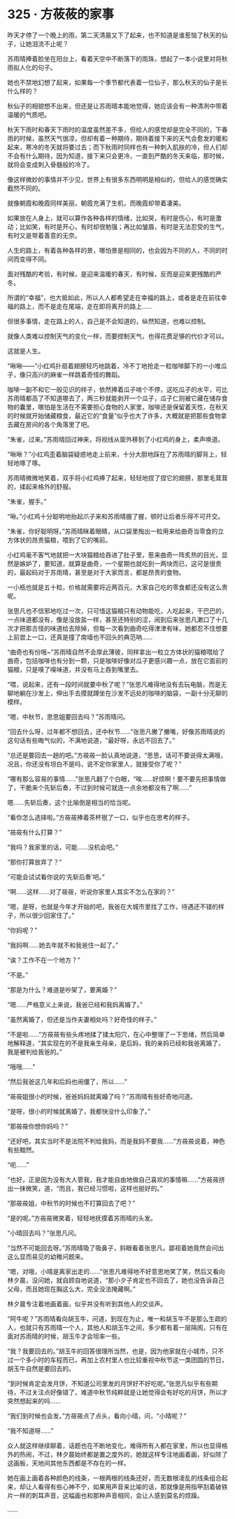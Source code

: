 # 325 · 方莜莜的家事

昨天才停了一个晚上的雨，第二天清晨又下了起来，也不知道是谁惹恼了秋天的仙子，让她泪流不止呢？

苏雨晴捧着脸坐在阳台上，看着天空中不断落下的雨珠，想起了一本小说里对将秋雨拟人化的句子。

她也不禁地幻想了起来，如果每一个季节都代表着一位仙子，那么秋天的仙子是长什么样的？

秋仙子的相貌想不出来，但还是让苏雨晴本能地觉得，她应该会有一种清冽中带着温暖的气质吧。

秋天下雨时和春天下雨时的温度虽然差不多，但给人的感觉却是完全不同的，下春雨的时候，虽然天气很凉，但却有着一种期待，期待着接下来的天气会愈发的暖和起来，寒冷的冬天就将要过去；而下秋雨时同样也有一种刺入肌肤的冷，但人们却不会有什么期待，因为知道，接下来只会更冷，一直到严酷的冬天来临，那时候，就将会变成刺入骨髓般的冷了。

像这样微妙的事情并不少见，世界上有很多东西明明是相似的，但给人的感觉确实截然不同的。

就像朝霞和晚霞同样美丽，朝霞充满了生机，而晚霞却带着凄美。

如果放在人身上，就可以算作各种各样的情绪，比如哭，有时是伤心，有时是激动；比如笑，有时是开心，有时却很勉强；再比如皱眉，有时是无法忍受的生气，有时又是带着善意的无奈。

人生的路上，有着各种各样的景，哪怕景是相同的，也会因为不同的人，不同的时间而变得不同。

面对残酷的考验，有时候，是迎来温暖的春天，有时候，反而是迎来更残酷的严冬。

所谓的“幸福”，也大抵如此，所以人人都希望走在幸福的路上，或者是走在前往幸福的路上，而不是走在尾端，走在即将离开的路上……

但很多事情，走在路上的人，自己是不会知道的，纵然知道，也难以控制。

就像人类难以控制天气的变化一样，而要控制天气，也得花费足够的代价才可以。

这就是人生。

“啾啾——”小红鸡扑扇着翅膀轻巧地跳着，冷不丁地抢走一粒咖啡脚下的一小堆瓜子，像只高兴的麻雀一样跳着奇怪的舞蹈。

咖啡一副不和它一般见识的样子，依然捧着瓜子啃个不停，这吃瓜子的水平，可比苏雨晴都高了不知道哪去了，两三秒就能剥开一个瓜子，瓜子仁则被它藏在储存食物的囊里，哪怕是生活在不需要担心食物的人家里，咖啡还是保留着天性，在秋天的时候就开始储藏粮食，最近它的“食量”似乎也大了许多，大概就是把那些食物拿去藏在房间的各个角落里了吧。

“朱雀，过来。”苏雨晴回过神来，将视线从窗外移到了小红鸡的身上，柔声唤道。

“啾啾？”小红鸡歪着脑袋疑惑地走上前来，十分大胆地踩在了苏雨晴的脚背上，轻轻地啄了啄。

苏雨晴微微地笑着，双手将小红鸡捧了起来，轻轻地捏了捏它的翅膀，那里毛茸茸的，揉起来格外的舒服。

“朱雀，握手。”

“啾。”小红鸡十分聪明地抬起爪子来和苏雨晴握了握，顿时让后者乐得不可开交。

“朱雀，你好聪明呀。”苏雨晴眯着眼睛，从口袋里掏出一粒用来给曲奇当零食的立方体状的昂贵猫粮，喂到了它的嘴前。

小红鸡毫不客气地就把一大块猫粮给吞进了肚子里，惹来曲奇一阵炙热的目光，显然是嫉妒了，要知道，就算是曲奇，一个星期也就吃到一两块而已，这可是很贵的，最起码对于苏雨晴，甚至是对于大家而言，都是昂贵的食物。

一小瓶也就是五十粒，价格就需要将近两百元，大家自己吃的零食都还没有这么贵呢。

张思凡也不信邪地吃过一次，只可惜这猫粮只有动物能吃，人吃起来，干巴巴的，一点味道都没有，像是没放盐一样，甚至还特别的涩，闹到后来张思凡漱口了十几次才把那古怪的味道给去除掉，但每一次看到曲奇吃得津津有味，她都忍不住想要上前尝上一口，还真是撞了南墙也不回头的典范呐……

“曲奇也有份哦~”苏雨晴自然不会厚此薄彼，同样拿出一粒立方体状的猫粮喂给了曲奇，包括咖啡也有分到一颗，只是咖啡好像对瓜子更感兴趣一点，放在它面前的猫粮，只是嗅了嗅味道，并没有马上吞到嘴里去。

“喂，说起来，还有一段时间就要中秋了呢？”张思凡难得地没有去玩电脑，而是无聊地躺在沙发上，伸出手去摸就蹲坐在沙发不远处的咖啡的脑袋，一副十分无聊的模样。

“嗯，中秋节，思思姐要回去吗？”苏雨晴问。

“回去什么呀，过年都不想回去，还中秋节……”张思凡撇了撇嘴，好像苏雨晴说的这句话有些晦气似的，不满地说道，“最好呀，永远不回去了。”

“总还是要回去一趟的吧。”方莜莜一脸认真地说道，“思思，话可不要说得太满哦，况且，你还没有坦白不是吗，说不定你家里人，就接受你了呢？”

“哪有那么容易的事情……”张思凡翻了个白眼，“唉……好烦啊！要不要先把事情做了，干脆来个先斩后奏，不过到时候可就连一点余地都没有了啊……”

嗯……先斩后奏，这个比喻倒是相当的恰当呢。

“看你怎么选择啦。”方莜莜捧着茶杯抿了一口，似乎也在思考的样子。

“莜莜有什么打算？”

“我吗？我家里的话，可能……没机会吧。”

“那你打算放弃了？”

“可能会试试看你说的‘先斩后奏’吧。”

“啊……这样……对了莜莜，听说你家里人其实不怎么在家的？”

“嗯，是呀，也就是今年才开始的吧，我爸在大城市里找了工作，待遇还不错的样子，所以很少回家住了。”

“你妈呢？”

“我妈啊……她去年就不和我爸住一起了。”

“诶？工作不在一个地方？”

“不是。”

“那是为什么？难道是吵架了，要离婚？”

“嗯……严格意义上来说，我爸已经和我妈离婚了。”

“虽然离婚了，但还是当作夫妻相处吗？好奇怪的样子。”

“不是啦……”方莜莜有些头疼地揉了揉太阳穴，在心中整理了一下思绪，然后简单地解释道，“其实现在的不是我亲生母亲，是后妈，我的亲妈已经和我爸离婚了，我是被判给我爸的。”

“哦哦……”

“然后我爸这几年和后妈也闹僵了，所以……”

“莜莜姐很小的时候，爸爸妈妈就离婚了吗？”苏雨晴有些好奇地问道。

“是呀，很小的时候就离婚了，我都快没什么印象了。”

“那莜莜你想你妈吗？”

“还好吧，其实当时不是法院不判给我妈，而是我妈不要我……”方莜莜说着，神色有些黯然。

“呃……”

“也好，正是因为没有大人管我，我才能自由地做自己喜欢的事情嘛……”方莜莜挤出一抹微笑，道，“而且，我已经习惯啦，这样也挺好的。”

“那莜莜姐，中秋节的时候也不打算回去了吧？”

“是的呢。”方莜莜微笑着，轻轻地抚摸着苏雨晴的头发。

“小晴回去吗？”张思凡问。

“当然不可能回去呀。”苏雨晴吸了吸鼻子，斜眼看着张思凡，鄙视着她竟然会问出这么显而易见的幼稚问题来。

“嗯，对哦，小晴是离家出走的……”张思凡难得地不好意思地笑了笑，然后又看向林夕晨，没问她，就自顾自地说道，“那小夕子肯定也不回去了，她也没告诉自己父母，而且她现在胸这么大，完全没法掩藏啊。”

林夕晨专注着地画着画，似乎并没有听到其他人的交谈声。

“阿牛呢？”苏雨晴看向胡玉牛，问道，到现在为止，唯一和胡玉牛不是那么生疏的人，也就只有苏雨晴一个人，其他人和胡玉牛之间，多少都有着一层隔阂，只有在面对苏雨晴的时候，胡玉牛才会坦率一些。

“我？我要回去的。”胡玉牛的回答很理所当然，也是，因为他家就在小城市，只不过一个多小时的车程而已，再加上农村里人也比较重视中秋节这一类团圆的节日，胡玉牛自然是要回去的。

“到时候肯定会发月饼，不知道公司里发的月饼好不好吃呢。”张思凡似乎有些期待，不过关注点好像错了，难道中秋节纯粹就是让她觉得会有好吃的月饼，所以才突然想起来的吗……

“我们到时候也会发。”方莜莜点了点头，看向小晴，问，“小晴呢？”

“我不知道呀……”

众人就这样继续聊着，话题也在不断地变化，难得所有人都在家里，所以也显得格外的热闹，不过，林夕晨始终都是置之度外的，她就这样专注地画着画，好似除了这画板，天地间其他东西都是不存在的一样。

她在画上画着各种颜色的线条，一根两根的线条还好，而无数根凌乱的线条组合起来，却让人看得有些心神不宁，如果用声音来比喻的话，那就像是用指甲刮着破铁片一样的刺耳声音，这幅画也和那种声音相同，会让人感到莫名的烦躁。

……
